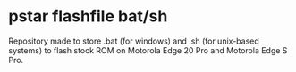 # pstar flashfile bat/sh
Repository made to store .bat (for windows) and .sh (for unix-based systems) to flash stock ROM on Motorola Edge 20 Pro and Motorola Edge S Pro.
